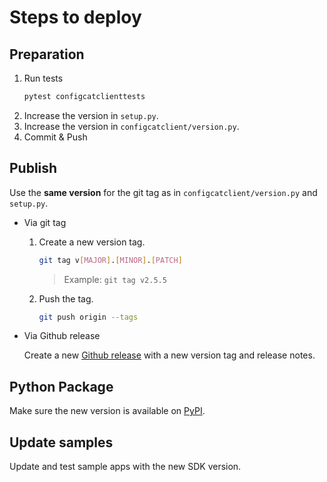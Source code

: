 # Steps to deploy
## Preparation
1. Run tests
   ```bash
   pytest configcatclienttests
   ```
2. Increase the version in `setup.py`.
3. Increase the version in `configcatclient/version.py`.
4. Commit & Push
## Publish
Use the **same version** for the git tag as in `configcatclient/version.py` and `setup.py`.
- Via git tag
    1. Create a new version tag.
       ```bash
       git tag v[MAJOR].[MINOR].[PATCH]
       ```
       > Example: `git tag v2.5.5`
    2. Push the tag.
       ```bash
       git push origin --tags
       ```
- Via Github release 

  Create a new [Github release](https://github.com/configcat/python-sdk/releases) with a new version tag and release notes.

## Python Package
Make sure the new version is available on [PyPI](https://pypi.org/project/configcat-client/).

## Update samples
Update and test sample apps with the new SDK version.
